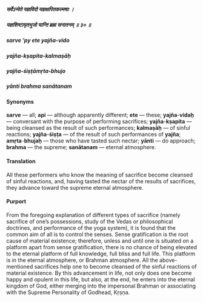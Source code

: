 ##### सर्वेऽप्येते यज्ञविदो यज्ञक्षपितकल्मषाः ।
##### यज्ञशिष्टामृतभुजो यान्ति ब्रह्म सनातनम् ॥ ३० ॥

##### sarve ’py ete yajña-vido
##### yajña-kṣapita-kalmaṣāḥ
##### yajña-śiṣṭāmṛta-bhujo
##### yānti brahma sanātanam

#### Synonyms

**sarve** — all; **api** — although apparently different; **ete** — these; **yajña**-**vidaḥ** — conversant with the purpose of performing sacrifices; **yajña**-**kṣapita** — being cleansed as the result of such performances; **kalmaṣāḥ** — of sinful reactions; **yajña**-**śiṣṭa** — of the result of such performances of **yajña**; **amṛta**-**bhujaḥ** — those who have tasted such nectar; **yānti** — do approach; **brahma** — the supreme; **sanātanam** — eternal atmosphere.

#### Translation

All these performers who know the meaning of sacrifice become cleansed of sinful reactions, and, having tasted the nectar of the results of sacrifices, they advance toward the supreme eternal atmosphere.

#### Purport

From the foregoing explanation of different types of sacrifice (namely sacrifice of one’s possessions, study of the Vedas or philosophical doctrines, and performance of the yoga system), it is found that the common aim of all is to control the senses. Sense gratification is the root cause of material existence; therefore, unless and until one is situated on a platform apart from sense gratification, there is no chance of being elevated to the eternal platform of full knowledge, full bliss and full life. This platform is in the eternal atmosphere, or Brahman atmosphere. All the above-mentioned sacrifices help one to become cleansed of the sinful reactions of material existence. By this advancement in life, not only does one become happy and opulent in this life, but also, at the end, he enters into the eternal kingdom of God, either merging into the impersonal Brahman or associating with the Supreme Personality of Godhead, Kṛṣṇa.